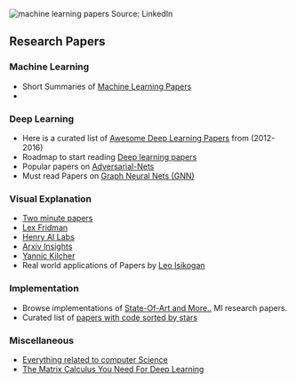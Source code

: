 ![machine learning papers Source: LinkedIn](http://data-mining.philippe-fournier-viger.com/wp-content/uploads/2019/06/image-1-1024x798.png)

## Research Papers

### Machine Learning
- Short Summaries of [Machine Learning Papers](https://github.com/aleju/papers)
- 

### Deep Learning
- Here is a curated list of [Awesome Deep Learning Papers](https://github.com/terryum/awesome-deep-learning-papers) from (2012-2016)
- Roadmap to start reading [Deep learning papers](https://github.com/floodsung/Deep-Learning-Papers-Reading-Roadmap)
- Popular papers on [Adversarial-Nets](https://github.com/zhangqianhui/AdversarialNetsPapers)
- Must read Papers on [Graph Neural Nets (GNN)](https://github.com/thunlp/GNNPapers)

### Visual Explanation
- [Two minute papers](https://www.youtube.com/user/keeroyz/)
- [Lex Fridman](https://www.youtube.com/user/lexfridman/)
- [Henry AI Labs](https://www.youtube.com/channel/UCHB9VepY6kYvZjj0Bgxnpbw)
- [Arxiv Insights](https://www.youtube.com/channel/UCNIkB2IeJ-6AmZv7bQ1oBYg)
- [Yannic Kilcher](https://www.youtube.com/channel/UCZHmQk67mSJgfCCTn7xBfew/featured)
- Real world applications of Papers by [Leo Isikogan](https://www.youtube.com/channel/UC-YAxUbpa1hvRyfJBKFNcJA/featured) 

### Implementation 
- Browse implementations of [State-Of-Art and More..](https://paperswithcode.com/) Ml research papers.
- Curated list of [papers with code sorted by stars](https://github.com/zziz/pwc)  


### Miscellaneous
- [Everything related to computer Science](https://github.com/papers-we-love/papers-we-love)
- [The Matrix Calculus You Need For Deep Learning](Assets/mathsforNN.pdf)
